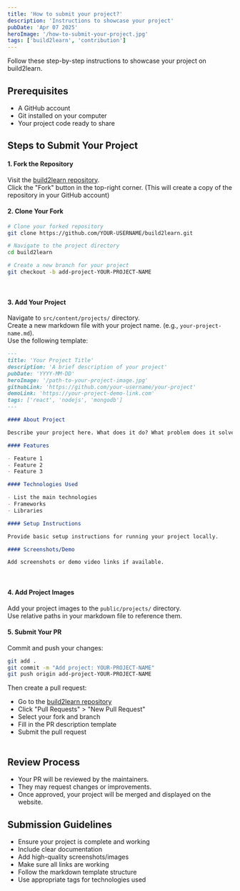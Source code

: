```yaml
---
title: 'How to submit your project?'
description: 'Instructions to showcase your project'
pubDate: 'Apr 07 2025'
heroImage: '/how-to-submit-your-project.jpg'
tags: ['build2learn', 'contribution']
---
```


Follow these step-by-step instructions to showcase your project on build2learn.

## Prerequisites

- A GitHub account
- Git installed on your computer
- Your project code ready to share

## Steps to Submit Your Project

#### 1. Fork the Repository

Visit the [build2learn repository](https://github.com/build2learn-in/build2learn). <br />
Click the "Fork" button in the top-right corner. (This will create a copy of the repository in your GitHub account)
<br />

#### 2. Clone Your Fork

```bash
# Clone your forked repository
git clone https://github.com/YOUR-USERNAME/build2learn.git

# Navigate to the project directory
cd build2learn

# Create a new branch for your project
git checkout -b add-project-YOUR-PROJECT-NAME
```

<br />

#### 3. Add Your Project

Navigate to `src/content/projects/` directory.<br />
Create a new markdown file with your project name. (e.g., `your-project-name.md`).<br />
Use the following template:<br />

```markdown
---
title: 'Your Project Title'
description: 'A brief description of your project'
pubDate: 'YYYY-MM-DD'
heroImage: '/path-to-your-project-image.jpg'
githubLink: 'https://github.com/your-username/your-project'
demoLink: 'https://your-project-demo-link.com'
tags: ['react', 'nodejs', 'mongodb']
---

#### About Project

Describe your project here. What does it do? What problem does it solve?

#### Features

- Feature 1
- Feature 2
- Feature 3

#### Technologies Used

- List the main technologies
- Frameworks
- Libraries

#### Setup Instructions

Provide basic setup instructions for running your project locally.

#### Screenshots/Demo

Add screenshots or demo video links if available.
```

<br />

#### 4. Add Project Images

Add your project images to the `public/projects/` directory. <br />
Use relative paths in your markdown file to reference them.
<br />

#### 5. Submit Your PR

Commit and push your changes:

```bash
git add .
git commit -m "Add project: YOUR-PROJECT-NAME"
git push origin add-project-YOUR-PROJECT-NAME
```

Then create a pull request:

- Go to the [build2learn repository](https://github.com/build2learn-in/build2learn)
- Click "Pull Requests" > "New Pull Request"
- Select your fork and branch
- Fill in the PR description template
- Submit the pull request
  <br />
  <br />

## Review Process

- Your PR will be reviewed by the maintainers.
- They may request changes or improvements.
- Once approved, your project will be merged and displayed on the website.

## Submission Guidelines

- Ensure your project is complete and working
- Include clear documentation
- Add high-quality screenshots/images
- Make sure all links are working
- Follow the markdown template structure
- Use appropriate tags for technologies used
